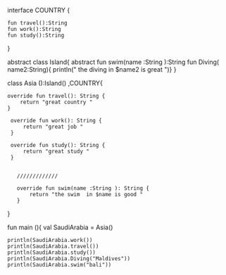 

interface COUNTRY {

    fun travel():String
    fun work():String
    fun study():String
}



abstract  class Island{
abstract fun swim(name :String ):String
fun Diving( name2:String){
println(" the diving in $name2 is great ")}
}





class Asia ():Island() ,COUNTRY{

    override fun travel(): String {
        return "great country "
    }

     override fun work(): String {
         return "great job "
     }

     override fun study(): String {
         return "great study "
     }


       /////////////

       override fun swim(name :String ): String {
           return "the swim  in $name is good "
       }
}


fun main (){
val SaudiArabia = Asia()

    println(SaudiArabia.work())
    println(SaudiArabia.travel())
    println(SaudiArabia.study())
    println(SaudiArabia.Diving("Maldives"))
    println(SaudiArabia.swim("bali"))

